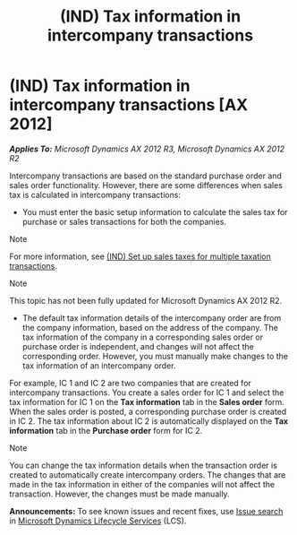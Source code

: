 ﻿---
title: (IND) Tax information in intercompany transactions
TOCTitle: (IND) Tax information in intercompany transactions
ms:assetid: df365d86-4c35-47cf-b0fb-aac9027b1321
ms:mtpsurl: https://technet.microsoft.com/en-us/library/JJ710896(v=AX.60)
ms:contentKeyID: 49386306
ms.date: 04/18/2014
mtps_version: v=AX.60
---

# (IND) Tax information in intercompany transactions [AX 2012]


_**Applies To:** Microsoft Dynamics AX 2012 R3, Microsoft Dynamics AX 2012 R2_

Intercompany transactions are based on the standard purchase order and sales order functionality. However, there are some differences when sales tax is calculated in intercompany transactions:

  - You must enter the basic setup information to calculate the sales tax for purchase or sales transactions for both the companies.


> [!NOTE]
> <P>For more information, see <A href="ind-set-up-sales-taxes-for-multiple-taxation-transactions.md">(IND) Set up sales taxes for multiple taxation transactions</A>.</P>




> [!NOTE]
> <P>This topic has not been fully updated for Microsoft Dynamics AX 2012 R2.</P>



  - The default tax information details of the intercompany order are from the company information, based on the address of the company. The tax information of the company in a corresponding sales order or purchase order is independent, and changes will not affect the corresponding order. However, you must manually make changes to the tax information of an intercompany order.

For example, IC 1 and IC 2 are two companies that are created for intercompany transactions. You create a sales order for IC 1 and select the tax information for IC 1 on the **Tax information** tab in the **Sales order** form. When the sales order is posted, a corresponding purchase order is created in IC 2. The tax information about IC 2 is automatically displayed on the **Tax information** tab in the **Purchase order** form for IC 2.


> [!NOTE]
> <P>You can change the tax information details when the transaction order is created to automatically create intercompany orders. The changes that are made in the tax information in either of the companies will not affect the transaction. However, the changes must be made manually.</P>


  
**Announcements:** To see known issues and recent fixes, use [Issue search](http://go.microsoft.com/fwlink/?linkid=389258) in [Microsoft Dynamics Lifecycle Services](http://go.microsoft.com/fwlink/?linkid=306505) (LCS).

